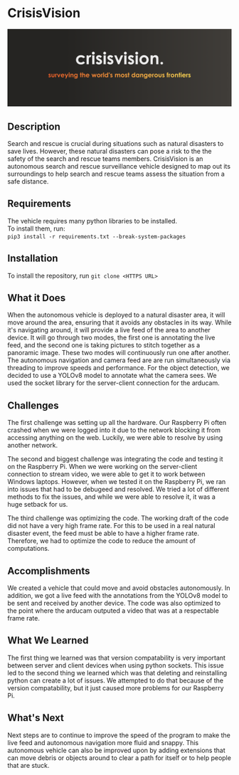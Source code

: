 # CrisisVision

![Banner](banner.png)

## Description

Search and rescue is crucial during situations such as natural disasters to save lives. However, these natural disasters can pose a risk to the the safety of the search and rescue teams members. CrisisVision is an autonomous search and rescue surveillance vehicle designed to map out its surroundings to help search and rescue teams assess the situation from a safe distance.


## Requirements

The vehicle requires many python libraries to be installed.  
To install them, run:  
`pip3 install -r requirements.txt --break-system-packages`

## Installation

To install the repository, run `git clone <HTTPS URL>`


## What it Does

When the autonomous vehicle is deployed to a natural disaster area, it will move around the area, ensuring that it avoids any obstacles in its way. While it's navigating around, it will provide a live feed of the area to another device. It will go through two modes, the first one is annotating the live feed, and the second one is taking pictures to stitch together as a panoramic image. These two modes will continuously run one after another. The autonomous navigation and camera feed are are run simultaneously via threading to improve speeds and performance. For the object detection, we decided to use a YOLOv8 model to annotate what the camera sees. We used the socket library for the server-client connection for the arducam. 

## Challenges

The first challenge was setting up all the hardware. Our Raspberry Pi often crashed when we were logged into it due to the network blocking it from accessing anything on the web. Luckily, we were able to resolve by using another network.

The second and biggest challenge was integrating the code and testing it on the Raspberry Pi. When we were working on the server-client connection to stream video, we were able to get it to work between Windows laptops. However, when we tested it on the Raspberry Pi, we ran into issues that had to be debugeed and resolved. We tried a lot of different methods to fix the issues, and while we were able to resolve it, it was a huge setback for us.

The third challenge was optimizing the code. The working draft of the code did not have a very high frame rate. For this to be used in a real natural disaster event, the feed must be able to have a higher frame rate. Therefore, we had to optimize the code to reduce the amount of computations.

## Accomplishments

We created a vehicle that could move and avoid obstacles autonomously. In addition, we got a live feed with the annotations from the YOLOv8 model to be sent and received by another device. 
The code was also optimized to the point where the arducam outputed a video that was at a respectable frame rate. 


## What We Learned

The first thing we learned was that version compatability is very important between server and client devices when using python sockets. This issue led to the second thing we learned which was that deleting and reinstalling python can create a lot of issues. We attempted to do that because of the version compatability, but it just caused more problems for our Raspberry Pi. 

## What's Next
Next steps are to continue to improve the speed of the program to make the live feed and autonomous navigation more fluid and snappy. This autonomous vehicle can also be improved upon by adding extensions that can move debris or objects around to clear a path for itself or to help people that are stuck.   
